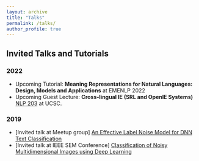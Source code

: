 ```yaml
---
layout: archive
title: "Talks"
permalink: /talks/
author_profile: true
---
```


## Invited Talks and Tutorials 

### 2022

- Upcoming Tutorial: **Meaning Representations for Natural Languages: Design, Models and Applications** at EMENLP 2022
- Upcoming Guest Lecture: **Cross-lingual IE (SRL and OpenIE Systems)** [NLP 203](https://nlp203-spring22-50.courses.soe.ucsc.edu/) at UCSC.


### 2019
- [Invited talk at Meetup group] [An Effective Label Noise Model for DNN Text Classification](https://www.meetup.com/Ann-Arbor-Detroit-NLPers-A2D-NLP/events/261618219/)
- [Invited talk at IEEE SEM Conference] [Classification of Noisy Multidimensional Images using Deep Learning](https://events.vtools.ieee.org/m/191793)

